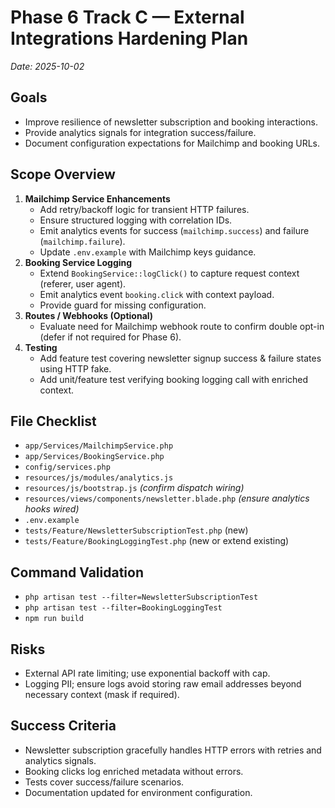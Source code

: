 # Phase 6 Track C — External Integrations Hardening Plan
_Date: 2025-10-02_

## Goals
- Improve resilience of newsletter subscription and booking interactions.
- Provide analytics signals for integration success/failure.
- Document configuration expectations for Mailchimp and booking URLs.

## Scope Overview
1. **Mailchimp Service Enhancements**
   - Add retry/backoff logic for transient HTTP failures.
   - Ensure structured logging with correlation IDs.
   - Emit analytics events for success (`mailchimp.success`) and failure (`mailchimp.failure`).
   - Update `.env.example` with Mailchimp keys guidance.
2. **Booking Service Logging**
   - Extend `BookingService::logClick()` to capture request context (referer, user agent).
   - Emit analytics event `booking.click` with context payload.
   - Provide guard for missing configuration.
3. **Routes / Webhooks (Optional)**
   - Evaluate need for Mailchimp webhook route to confirm double opt-in (defer if not required for Phase 6).
4. **Testing**
   - Add feature test covering newsletter signup success & failure states using HTTP fake.
   - Add unit/feature test verifying booking logging call with enriched context.

## File Checklist
- `app/Services/MailchimpService.php`
- `app/Services/BookingService.php`
- `config/services.php`
- `resources/js/modules/analytics.js`
- `resources/js/bootstrap.js` *(confirm dispatch wiring)*
- `resources/views/components/newsletter.blade.php` *(ensure analytics hooks wired)*
- `.env.example`
- `tests/Feature/NewsletterSubscriptionTest.php` (new)
- `tests/Feature/BookingLoggingTest.php` (new or extend existing)

## Command Validation
- `php artisan test --filter=NewsletterSubscriptionTest`
- `php artisan test --filter=BookingLoggingTest`
- `npm run build`

## Risks
- External API rate limiting; use exponential backoff with cap.
- Logging PII; ensure logs avoid storing raw email addresses beyond necessary context (mask if required).

## Success Criteria
- Newsletter subscription gracefully handles HTTP errors with retries and analytics signals.
- Booking clicks log enriched metadata without errors.
- Tests cover success/failure scenarios.
- Documentation updated for environment configuration.
